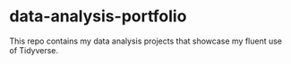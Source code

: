 # data-analysis-portfolio
This repo contains my data analysis projects that showcase my fluent use of Tidyverse.
